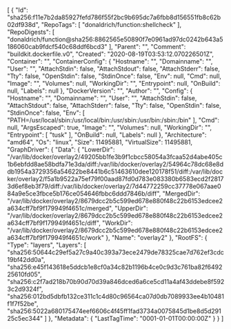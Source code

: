 [
  {
    "Id": "sha256:f11e7b2da85927fefd786f55f2bc9b695dc7a6fbb8d156551fb8c62b02df938d",
    "RepoTags": [
      "donaldrich/function:shellcheck"
    ],
    "RepoDigests": [
      "donaldrich/function@sha256:8862565e50890f7e0961ad97dc0242b643a5186060cab9fdcf540c68ddf6bcd3"
    ],
    "Parent": "",
    "Comment": "buildkit.dockerfile.v0",
    "Created": "2020-08-19T03:53:12.070226501Z",
    "Container": "",
    "ContainerConfig": {
      "Hostname": "",
      "Domainname": "",
      "User": "",
      "AttachStdin": false,
      "AttachStdout": false,
      "AttachStderr": false,
      "Tty": false,
      "OpenStdin": false,
      "StdinOnce": false,
      "Env": null,
      "Cmd": null,
      "Image": "",
      "Volumes": null,
      "WorkingDir": "",
      "Entrypoint": null,
      "OnBuild": null,
      "Labels": null
    },
    "DockerVersion": "",
    "Author": "",
    "Config": {
      "Hostname": "",
      "Domainname": "",
      "User": "",
      "AttachStdin": false,
      "AttachStdout": false,
      "AttachStderr": false,
      "Tty": false,
      "OpenStdin": false,
      "StdinOnce": false,
      "Env": [
        "PATH=/usr/local/sbin:/usr/local/bin:/usr/sbin:/usr/bin:/sbin:/bin"
      ],
      "Cmd": null,
      "ArgsEscaped": true,
      "Image": "",
      "Volumes": null,
      "WorkingDir": "",
      "Entrypoint": [
        "tusk"
      ],
      "OnBuild": null,
      "Labels": null
    },
    "Architecture": "amd64",
    "Os": "linux",
    "Size": 11495881,
    "VirtualSize": 11495881,
    "GraphDriver": {
      "Data": {
        "LowerDir": "/var/lib/docker/overlay2/49205bb1fe3b9f1cbcc58054a3fcaa52d4abe405c1b6ebfdd8ae58bdfa71e3da/diff:/var/lib/docker/overlay2/54964c78dc68e8ddb1954a3729356a54622be8441b6c51463610dee120178f51/diff:/var/lib/docker/overlay2/f5a1b9522a75ef79f00aad87fd0d783e083380b6583ecd2f28173d6ef8eb3f79/diff:/var/lib/docker/overlay2/7d44772259cc37778e067aae084a9e5ce3fbce5b176ce054646fbbc6ddd7846b/diff",
        "MergedDir": "/var/lib/docker/overlay2/8679dcc2b5c599ed678e880f48c22b6153edcee2a634cff7bf9f179949f4651c/merged",
        "UpperDir": "/var/lib/docker/overlay2/8679dcc2b5c599ed678e880f48c22b6153edcee2a634cff7bf9f179949f4651c/diff",
        "WorkDir": "/var/lib/docker/overlay2/8679dcc2b5c599ed678e880f48c22b6153edcee2a634cff7bf9f179949f4651c/work"
      },
      "Name": "overlay2"
    },
    "RootFS": {
      "Type": "layers",
      "Layers": [
        "sha256:50644c29ef5a27c9a40c393a73ece2479de78325cae7d762ef3cdc19bf42dd0a",
        "sha256:e45f143618e5ddcb1e8cf0a34c82b1196b4ce0c9d3c761ba82f649225610fd05",
        "sha256:c2f7ad218b70b90d70d39a846dced6a6ce5cd11a4af43ddebe8f5923c2d9324f",
        "sha256:012bd5dbfb132ce311c1c4d80c96564ca07d0db7089933ee4b10481f1f7f52be",
        "sha256:5022a680175474eef6606c4f45ff1fad3734a0075845d1be8d5d29125c5ec344"
      ]
    },
    "Metadata": {
      "LastTagTime": "0001-01-01T00:00:00Z"
    }
  }
]
